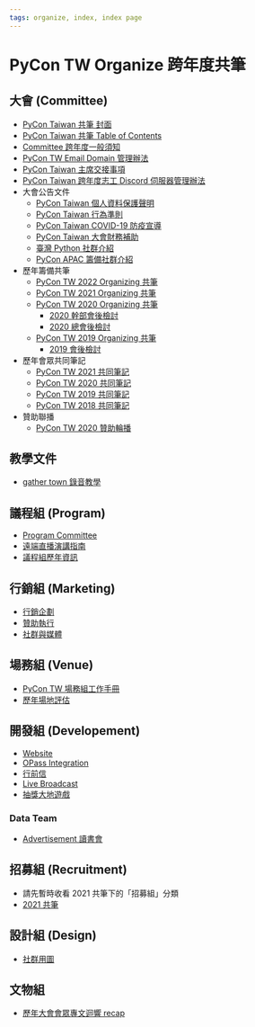 ```yaml
---
tags: organize, index, index page
---
```


# PyCon TW Organize 跨年度共筆

## 大會 (Committee)

- [PyCon Taiwan 共筆 封面](/YI84sYakQEy9I5soi7C4lA)
- [PyCon Taiwan 共筆 Table of Contents](/_l9L8UuPSg6VQM6OpPTBLA)
- [Committee 跨年度一般須知](/HM5mHCFKQCu7-W5ea8ITcw?view)
- [PyCon TW Email Domain 管理辦法](/jwRAIIdHSaGIQ0TDGR0bvg)
- [PyCon Taiwan 主席交接事項](/5HHlj6JWQOixoifvdpwwYg)
- [PyCon Taiwan 跨年度志工 Discord 伺服器管理辦法](/SiOutGljS3mEB30nIMd0SA)
- 大會公告文件
    - [PyCon Taiwan 個人資料保護聲明](/@pycontw/r1gcLHiWu)
    - [PyCon Taiwan 行為準則](/@pycontw/ryB_T9G1q)
    - [PyCon Taiwan COVID-19 防疫宣導](/@pycontw/rkAl_BUjO)
    - [PyCon Taiwan 大會財務補助](/@pycontw/rJ0JjD2W5)
    - [臺灣 Python 社群介紹](/@pycontw/HJm3ajalq)
    - [PyCon APAC 籌備社群介紹](/@pycontw/BJOIrDhZc)
- 歷年籌備共筆
    - [PyCon TW 2022 Organizing 共筆](/F4qRbwIsQXWH5B6cZ6Pzyw)
    - [PyCon TW 2021 Organizing 共筆](/Wb9vQrfJQk-5tPoPR23hwA)
    - [PyCon TW 2020 Organizing 共筆](/5u84SOprTUeQYBR57TH49w)
        - [2020 幹部會後檢討](https://docs.google.com/document/d/1PjXhmBXNq4ac8T4y85lJLFyR5ItIQjwwe9qr0pJB8hk)
        - [2020 總會後檢討](https://docs.google.com/document/d/1Qz8Y577uMZo-yvvKCaclrBzH3jVJnCOxun1HvZGsRM8)
    - [PyCon TW 2019 Organizing 共筆](/YLOUWC1YT8S3fhfRJxESJg)
        - [2019 會後檢討](https://docs.google.com/document/d/1adyCNwjLQckuOMkd37q70AdT93hIEjqaAHaUikoOxOU/edit)
- 歷年會眾共同筆記
    - [PyCon TW 2021 共同筆記](/@pycontw/2021)
    - [PyCon TW 2020 共同筆記](/@pycontw/2020)
    - [PyCon TW 2019 共同筆記](/@pycontw/2019)
    - [PyCon TW 2018 共同筆記](/c/pycontw2018)
- 贊助聯播
    - [PyCon TW 2020 贊助輪播](/@pycontw/rJzhzqZGv)

## 教學文件
- [gather town 錄音教學](/lDT_ZhkCSPKeqnuwn7HlIw)


## 議程組 (Program)

- [Program Committee](/8VvNNFjTTSi1GxYQRtcbZw?view)
- [遠端直播演講指南](/NGYhJ66JS6mYmvRLLNCjTw?view)
- [議程組歷年資訊](/oVHycqArQcaZodPaF_vr5w)


## 行銷組 (Marketing)

- [行銷企劃](https://hackmd.io/dUtG6nHvQsmc1zYESSJo5A?view)
- [贊助執行](/3EX8KK8fTp2jI3upOMLsgg?view)
- [社群與媒體](/dAZOm0-cQF6RQekkXZCwVw)


## 場務組 (Venue)

- [PyCon TW 場務組工作手冊](/E2SGIGAcQkSEYi3FM4blRQ?view)
- [歷年場地評估](/wBpSZzCBTtOT5BHVNenB7w)


## 開發組 (Developement)

- [Website](/oYkOPj57TDWLIffOtPLi2w?view)
- [OPass Integration](/HqCx4jBPQHuJZAsqov8NjQ?view)
- [行前信](/bmYX0-5AQCG2boQYCBgTQg)
- [Live Broadcast](/-pxGWkyBQj2InuGcdHEYlA)
- [抽獎大地遊戲](/NLE7TyJ4RamxAfOAXJBuUQ)

### Data Team

- [Advertisement 讀書會](https://hackmd.io/0lGo2ZZ8TkuPA-R0U9pBLg) 

## 招募組 (Recruitment)

- 請先暫時收看 2021 共筆下的「招募組」分類
- [2021 共筆](https://hackmd.io/Wb9vQrfJQk-5tPoPR23hwA#%E6%8B%9B%E5%8B%9F%E7%B5%84)


## 設計組 (Design)

- [社群用圖](https://www.sketch.com/s/655ad980-e3fc-4d7a-a39f-7991d702fb10)


## 文物組

- [歷年大會會眾專文迴響 recap](/VF91KWPoT1eUJoyhbgYvEQ)
